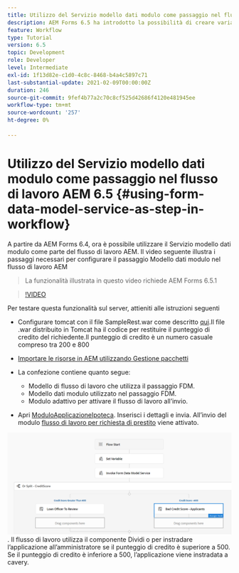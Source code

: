 ```yaml
---
title: Utilizzo del Servizio modello dati modulo come passaggio nel flusso di lavoro AEM 6.5
description: AEM Forms 6.5 ha introdotto la possibilità di creare variabili nel flusso di lavoro AEM. Con questa nuova funzionalità, usare "Invoke Form Data Model Service" nel flusso di lavoro AEM è diventato molto semplice. Il video seguente illustra i passaggi necessari per utilizzare il servizio Richiama modello dati modulo nel flusso di lavoro AEM.
feature: Workflow
type: Tutorial
version: 6.5
topic: Development
role: Developer
level: Intermediate
exl-id: 1f13d82e-c1d0-4c8c-8468-b4a4c5897c71
last-substantial-update: 2021-02-09T00:00:00Z
duration: 246
source-git-commit: 9fef4b77a2c70c8cf525d42686f4120e481945ee
workflow-type: tm+mt
source-wordcount: '257'
ht-degree: 0%

---
```


# Utilizzo del Servizio modello dati modulo come passaggio nel flusso di lavoro AEM 6.5 {#using-form-data-model-service-as-step-in-workflow}

A partire da AEM Forms 6.4, ora è possibile utilizzare il Servizio modello dati modulo come parte del flusso di lavoro AEM. Il video seguente illustra i passaggi necessari per configurare il passaggio Modello dati modulo nel flusso di lavoro AEM

>La funzionalità illustrata in questo video richiede AEM Forms 6.5.1


>[!VIDEO](https://video.tv.adobe.com/v/28145?quality=12&learn=on)

Per testare questa funzionalità sul server, attieniti alle istruzioni seguenti

* Configurare tomcat con il file SampleRest.war come descritto [qui](https://helpx.adobe.com/experience-manager/kt/forms/using/preparing-datasource-for-form-data-model-tutorial-use.html).Il file .war distribuito in Tomcat ha il codice per restituire il punteggio di credito del richiedente.Il punteggio di credito è un numero casuale compreso tra 200 e 800

* [Importare le risorse in AEM utilizzando Gestione pacchetti](assets/aem65-loanapplication.zip)
* La confezione contiene quanto segue:

   * Modello di flusso di lavoro che utilizza il passaggio FDM.
   * Modello dati modulo utilizzato nel passaggio FDM.
   * Modulo adattivo per attivare il flusso di lavoro all’invio.
* Apri [ModuloApplicazioneIpoteca](http://localhost:4502/content/dam/formsanddocuments/loanapplication/jcr:content?wcmmode=disabled). Inserisci i dettagli e invia. All’invio del modulo [flusso di lavoro per richiesta di prestito](http://http://localhost:4502/editor.html/conf/global/settings/workflow/models/LoanApplication2.html) viene attivato.

![ workflow ](assets/invokefdm651.PNG).
Il flusso di lavoro utilizza il componente Dividi o per instradare l’applicazione all’amministratore se il punteggio di credito è superiore a 500. Se il punteggio di credito è inferiore a 500, l’applicazione viene instradata a cavery.
